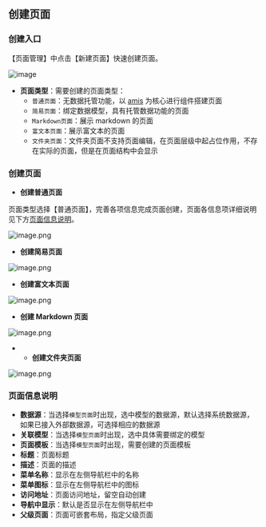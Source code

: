 ## 创建页面

### 创建入口

【页面管理】中点击【新建页面】快速创建页面。

![image](https://amis-saas.cdn.bcebos.com/images/2020-07/abb69c17b3676307b9125254ac8ac5a5.png)

- **页面类型**：需要创建的页面类型：
  - `普通页面`：无数据托管功能，以 [amis](https://github.com/baidu/amis) 为核心进行组件搭建页面
  - `简易页面`：绑定数据模型，具有托管数据功能的页面
  - `Markdown页面`：展示 markdown 的页面
  - `富文本页面`：展示富文本的页面
  - `文件夹页面`：文件夹页面不支持页面编辑，在页面层级中起占位作用，不存在实际的页面，但是在页面结构中会显示

### 创建页面

- **创建普通页面**

页面类型选择【普通页面】，完善各项信息完成页面创建，页面各信息项详细说明见下方[页面信息说明](#页面信息说明)。

![image.png](https://bce.bdstatic.com/doc/bce-doc/ISUDA/image_b64a39f.png)

- **创建简易页面**

![image.png](https://bce.bdstatic.com/doc/bce-doc/ISUDA/image_9d142f9.png)

- **创建富文本页面**

![image.png](https://bce.bdstatic.com/doc/bce-doc/ISUDA/image_f21db77.png)

- **创建 Markdown 页面**

![image.png](https://bce.bdstatic.com/doc/bce-doc/ISUDA/image_4855d92.png)

- - **创建文件夹页面**

![image.png](https://bce.bdstatic.com/doc/bce-doc/ISUDA/image_c3f309d.png)

### 页面信息说明

- **数据源**：当选择`模型页面`时出现，选中模型的数据源，默认选择系统数据源，如果已接入外部数据源，可选择相应的数据源
- **关联模型**：当选择`模型页面`时出现，选中具体需要绑定的模型
- **页面模板**：当选择`模型页面`时出现，需要创建的页面模板
- **标题**：页面标题
- **描述**：页面的描述
- **菜单名称**：显示在左侧导航栏中的名称
- **菜单图标**：显示在左侧导航栏中的图标
- **访问地址**：页面访问地址，留空自动创建
- **导航中显示**：默认是否显示在左侧导航栏中
- **父级页面**：页面可嵌套布局，指定父级页面
